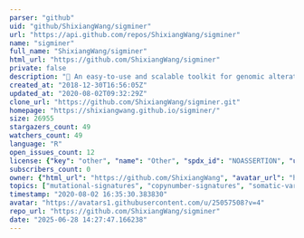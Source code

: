 ```yaml
---
parser: "github"
uid: "github/ShixiangWang/sigminer"
url: "https://api.github.com/repos/ShixiangWang/sigminer"
name: "sigminer"
full_name: "ShixiangWang/sigminer"
html_url: "https://github.com/ShixiangWang/sigminer"
private: false
description: "🌲 An easy-to-use and scalable toolkit for genomic alteration (mutational) signature analysis and visualization in R"
created_at: "2018-12-30T16:56:05Z"
updated_at: "2020-08-02T09:32:29Z"
clone_url: "https://github.com/ShixiangWang/sigminer.git"
homepage: "https://shixiangwang.github.io/sigminer/"
size: 26955
stargazers_count: 49
watchers_count: 49
language: "R"
open_issues_count: 12
license: {"key": "other", "name": "Other", "spdx_id": "NOASSERTION", "url": null, "node_id": "MDc6TGljZW5zZTA="}
subscribers_count: 0
owner: {"html_url": "https://github.com/ShixiangWang", "avatar_url": "https://avatars1.githubusercontent.com/u/25057508?v=4", "login": "ShixiangWang", "type": "User"}
topics: ["mutational-signatures", "copynumber-signatures", "somatic-variants", "somatic-mutations", "cosmic-signatures", "signature-extraction", "nmf", "nmf-extraction", "bayesian-nmf", "bioinformatics", "r", "cancer-research", "visualization", "sbs", "dbs", "indel", "cnv", "easy-to-use"]
timestamp: "2020-08-02 16:35:30.383830"
avatar: "https://avatars1.githubusercontent.com/u/25057508?v=4"
repo_url: "https://github.com/ShixiangWang/sigminer"
date: "2025-06-28 14:27:47.166238"
---
```

